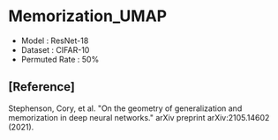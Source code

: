 # Memorization_UMAP
- Model : ResNet-18
- Dataset : CIFAR-10
- Permuted Rate : 50%



## [Reference]
Stephenson, Cory, et al. "On the geometry of generalization and memorization in deep neural networks." arXiv preprint arXiv:2105.14602 (2021).
